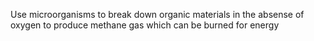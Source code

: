 Use microorganisms to break down organic materials in the absense of oxygen to produce methane gas which can be burned for energy